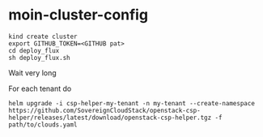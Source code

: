 # moin-cluster-config
```
kind create cluster
export GITHUB_TOKEN=<GITHUB pat>
cd deploy_flux
sh deploy_flux.sh
```

Wait very long

For each tenant do
```
helm upgrade -i csp-helper-my-tenant -n my-tenant --create-namespace https://github.com/SovereignCloudStack/openstack-csp-helper/releases/latest/download/openstack-csp-helper.tgz -f path/to/clouds.yaml
```
